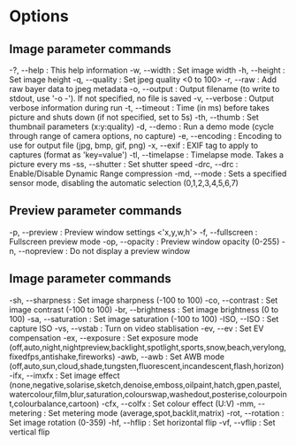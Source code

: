 # Options

## Image parameter commands

-?, --help	: This help information
-w, --width	: Set image width <size>
-h, --height	: Set image height <size>
-q, --quality	: Set jpeg quality <0 to 100>
-r, --raw	: Add raw bayer data to jpeg metadata
-o, --output	: Output filename <filename> (to write to stdout, use '-o -'). If not specified, no file is saved
-v, --verbose	: Output verbose information during run
-t, --timeout	: Time (in ms) before takes picture and shuts down (if not specified, set to 5s)
-th, --thumb	: Set thumbnail parameters (x:y:quality)
-d, --demo	: Run a demo mode (cycle through range of camera options, no capture)
-e, --encoding	: Encoding to use for output file (jpg, bmp, gif, png)
-x, --exif	: EXIF tag to apply to captures (format as 'key=value')
-tl, --timelapse	: Timelapse mode. Takes a picture every <t>ms
-ss, --shutter	: Set shutter speed
-drc, --drc	: Enable/Disable Dynamic Range compression
-md, --mode : Sets a specified sensor mode, disabling the automatic selection (0,1,2,3,4,5,6,7)


## Preview parameter commands

-p, --preview	: Preview window settings <'x,y,w,h'>
-f, --fullscreen	: Fullscreen preview mode
-op, --opacity	: Preview window opacity (0-255)
-n, --nopreview	: Do not display a preview window


## Image parameter commands

-sh, --sharpness	: Set image sharpness (-100 to 100)
-co, --contrast	: Set image contrast (-100 to 100)
-br, --brightness	: Set image brightness (0 to 100)
-sa, --saturation	: Set image saturation (-100 to 100)
-ISO, --ISO	: Set capture ISO
-vs, --vstab	: Turn on video stablisation
-ev, --ev	: Set EV compensation
-ex, --exposure	: Set exposure mode (off,auto,night,nightpreview,backlight,spotlight,sports,snow,beach,verylong,fixedfps,antishake,fireworks)
-awb, --awb	: Set AWB mode (off,auto,sun,cloud,shade,tungsten,fluorescent,incandescent,flash,horizon)
-ifx, --imxfx	: Set image effect (none,negative,solarise,sketch,denoise,emboss,oilpaint,hatch,gpen,pastel,watercolour,film,blur,saturation,colourswap,washedout,posterise,colourpoint,colourbalance,cartoon)
-cfx, --colfx	: Set colour effect (U:V)
-mm, --metering	: Set metering mode (average,spot,backlit,matrix)
-rot, --rotation	: Set image rotation (0-359)
-hf, --hflip	: Set horizontal flip
-vf, --vflip	: Set vertical flip
